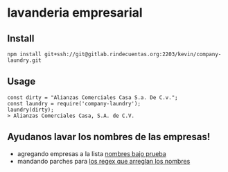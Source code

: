 # lavanderia empresarial

## Install

    npm install git+ssh://git@gitlab.rindecuentas.org:2203/kevin/company-laundry.git

## Usage

    const dirty = "Alianzas Comerciales Casa S.a. De C.v.";
    const laundry = require('company-laundry');
    laundry(dirty);
    > Alianzas Comerciales Casa, S.A. de C.V.

## Ayudanos lavar los nombres de las empresas!

  * agregando empresas a la lista [nombres bajo prueba](test/data.csv)
  * mandando parches para [los regex que arreglan los nombres](lib/laundry.js)
